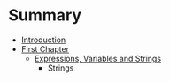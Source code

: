 # Summary

* [Introduction](README.md)
* [First Chapter](chapter1.md)
   * [Expressions, Variables and Strings](expressions,_variables_and_strings.md)
       * Strings

